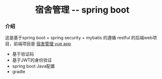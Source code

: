 <p align="center">
  <h1 align="center">宿舍管理 -- spring boot</h1>
</p>

### 介绍

这是基于spring boot + spring security + mybatis 的遵循 restful 的后端web项目，前端项目是 [宿舍管理 vue app](https://github.com/icocowen/dms-vue)


* 基于验证码
* 基于JWT的身份验证
* spring boot Java配置
* gradle

